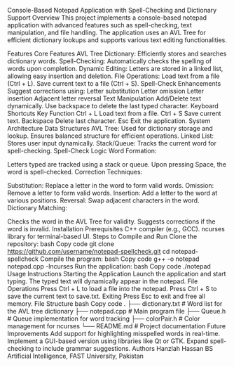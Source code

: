 
Console-Based Notepad Application with Spell-Checking and Dictionary Support
Overview
This project implements a console-based notepad application with advanced features such as spell-checking, text manipulation, and file handling. The application uses an AVL Tree for efficient dictionary lookups and supports various text editing functionalities.

Features
Core Features
AVL Tree Dictionary: Efficiently stores and searches dictionary words.
Spell-Checking: Automatically checks the spelling of words upon completion.
Dynamic Editing: Letters are stored in a linked list, allowing easy insertion and deletion.
File Operations:
Load text from a file (Ctrl + L).
Save current text to a file (Ctrl + S).
Spell-Check Enhancements
Suggest corrections using:
Letter substitution
Letter omission
Letter insertion
Adjacent letter reversal
Text Manipulation
Add/Delete text dynamically.
Use backspace to delete the last typed character.
Keyboard Shortcuts
Key	Function
Ctrl + L	Load text from a file.
Ctrl + S	Save current text.
Backspace	Delete last character.
Esc	Exit the application.
System Architecture
Data Structures
AVL Tree:
Used for dictionary storage and lookup.
Ensures balanced structure for efficient operations.
Linked List:
Stores user input dynamically.
Stack/Queue:
Tracks the current word for spell-checking.
Spell-Check Logic
Word Formation:

Letters typed are tracked using a stack or queue.
Upon pressing Space, the word is spell-checked.
Correction Techniques:

Substitution: Replace a letter in the word to form valid words.
Omission: Remove a letter to form valid words.
Insertion: Add a letter to the word at various positions.
Reversal: Swap adjacent characters in the word.
Dictionary Matching:

Checks the word in the AVL Tree for validity.
Suggests corrections if the word is invalid.
Installation
Prerequisites
C++ compiler (e.g., GCC).
ncurses library for terminal-based UI.
Steps to Compile and Run
Clone the repository:
bash
Copy code
git clone https://github.com/username/notepad-spellcheck.git
cd notepad-spellcheck
Compile the program:
bash
Copy code
g++ -o notepad notepad.cpp -lncurses
Run the application:
bash
Copy code
./notepad
Usage Instructions
Starting the Application
Launch the application and start typing.
The typed text will dynamically appear in the notepad.
File Operations
Press Ctrl + L to load a file into the notepad.
Press Ctrl + S to save the current text to save.txt.
Exiting
Press Esc to exit and free all memory.
File Structure
bash
Copy code
.
├── dictionary.txt      # Word list for the AVL tree dictionary
├── notepad.cpp         # Main program file
├── Queue.h             # Queue implementation for word tracking
├── colorPair.h         # Color management for ncurses
└── README.md           # Project documentation
Future Improvements
Add support for highlighting misspelled words in real-time.
Implement a GUI-based version using libraries like Qt or GTK.
Expand spell-checking to include grammar suggestions.
Authors
Hanzlah Hassan
BS Artificial Intelligence, FAST University, Pakistan

